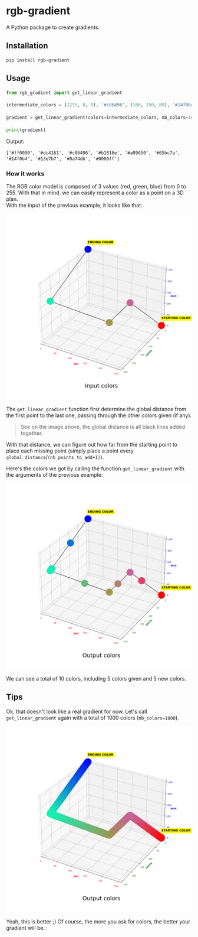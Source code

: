 # rgb-gradient

A Python package to create gradients.

## Installation

```shell
pip install rgb-gradient
```

## Usage

```python
from rgb_gradient import get_linear_gradient

intermediate_colors = [(255, 0, 0), '#c86496', (160, 150, 80), '#14f0b4', '#0000ff'] # colors format rgb or hex

gradient = get_linear_gradient(colors=intermediate_colors, nb_colors=10, return_format='hex')

print(gradient)
```

Output:

```
['#ff0000', '#dc4161', '#c86496', '#b1816e', '#a09650', '#65bc7a', '#14f0b4', '#13e7b7', '#0a74db', '#0000ff']
```

### How it works

The RGB color model is composed of 3 values (red, green, blue) from 0 to 255. With that in mind, we can easily represent a color as a point on a 3D plan.\
With the input of the previous example, it looks like that:

![All input colors of the previous example placed as points on a 3D plan](images/input_colors.png)

The `get_linear_gradient` function first determine the global distance from the first point to the last one, passing through the other colors given (if any).

> See on the image above, the global distance is all black lines added together.

With that distance, we can figure out how far from the starting point to place each missing point (simply place a point every `global_distance`/`(nb_points_to_add+1)`).

Here's the colors we got by calling the function `get_linear_gradient` with the arguments of the previous example:

![All output colors of the previous example placed as points on a 3D plan](images/output_10_colors.png)

We can see a total of 10 colors, including 5 colors given and 5 new colors.

## Tips

Ok, that doesn't look like a real gradient for now. Let's call `get_linear_gradient` again with a total of 1000 colors (`nb_colors=1000`).

![1000 colors placed as points on a 3D plan, forming a real gradient](images/output_1000_colors.png)

Yeah, this is better ;) Of course, the more you ask for colors, the better your gradient will be.
